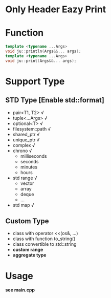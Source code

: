 # Only Header Eazy Print

# Function
```c++
template <typename ...Args>
void ju::println(Args&&... args);
template <typename ...Args>
void ju::print(Args&&... args);
``` 

# Support Type

## STD Type [Enable std::format]
- pair<T1, T2>        √
- tuple<...Args>      √
- optional\<T\>       √
- filesystem::path    √
- shared_ptr          √
- unique_ptr          √
- complex             √
- chrono              √
    - milliseconds
    - seconds
    - minutes
    - hours
- std range           √
    - vector
    - array
    - deque
    - ...
- std map √

## Custom Type
- class with operator <<(os&, ...)
- class with function to_string()
- class convertible to std::string
- **custom range**
- **aggregate type**

# Usage
**see main.cpp**

